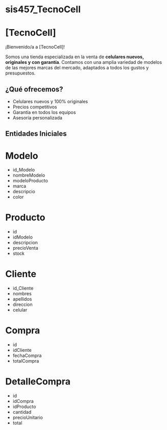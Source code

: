 # sis457_TecnoCell
# [TecnoCell]

¡Bienvenido/a a [TecnoCell]!

Somos una tienda especializada en la venta de **celulares nuevos, originales y con garantía**. Contamos con una amplia variedad de modelos de las mejores marcas del mercado, adaptados a todos los gustos y presupuestos.


## ¿Qué ofrecemos?

-  Celulares nuevos y 100% originales
-  Precios competitivos
-  Garantía en todos los equipos
-  Asesoría personalizada 

## Entidades Iniciales

# Modelo
- id_Modelo
- nombreModelo 
- modeloProducto
- marca
- descripcio
- color

# Producto
- id 
- idModelo 
- descripcion 
- precioVenta 
- stock 

# Cliente
- id_Cliente 
- nombres 
- apellidos 
- direccion 
- celular 

# Compra
- id 
- idCliente 
- fechaCompra 
- totalCompra 

# DetalleCompra
- id 
- idCompra 
- idProducto 
- cantidad
- precioUnitario 
- total 